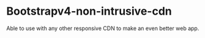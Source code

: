 # Bootstrapv4-non-intrusive-cdn
Able to use with any other responsive CDN to make an even better web app.

